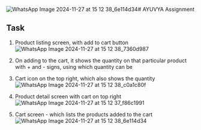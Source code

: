 ![WhatsApp Image 2024-11-27 at 15 12 38_6e114d34](https://github.com/user-attachments/assets/57ba07ae-20fe-4996-87f6-87312d8cbdc6)# AYUVYA Assignment
## Task
1) Product listing screen, with add to cart button
![WhatsApp Image 2024-11-27 at 15 12 38_7360d987](https://github.com/user-attachments/assets/f9d23970-2411-4586-98d3-426132117386)

2) On adding to the cart, it shows the quantity on that particular product with + and - signs, using which quantity can be
3) Cart icon on the top right, which also shows the quantity
![WhatsApp Image 2024-11-27 at 15 12 38_c0a1c80f](https://github.com/user-attachments/assets/4260a662-e9c2-4505-b3ac-d4b50b4f8b18)

4) Product detail screen with cart on top right
![WhatsApp Image 2024-11-27 at 15 12 37_f86c1991](https://github.com/user-attachments/assets/5b371622-a523-4638-99a8-ba24743966be)

5) Cart screen - which lists the products added to the cart
![WhatsApp Image 2024-11-27 at 15 12 38_6e114d34](https://github.com/user-attachments/assets/26cc6b6f-78e8-43d2-b991-5e16dfedd74e)
